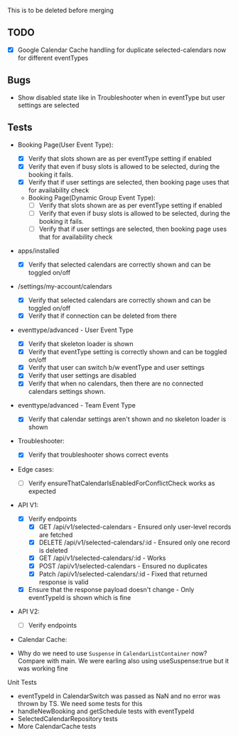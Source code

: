 This is to be deleted before merging
## TODO
- [x] Google Calendar Cache handling for duplicate selected-calendars now for different eventTypes


## Bugs
- Show disabled state like in Troubleshooter when in eventType but user settings are selected

## Tests
- Booking Page(User Event Type):
  - [x] Verify that slots shown are as per eventType setting if enabled
  - [x] Verify that even if busy slots is allowed to be selected, during the booking it fails.
  - [x] Verify that if user settings are selected, then booking page uses that for availability check
  - Booking Page(Dynamic Group Event Type):
    - [ ] Verify that slots shown are as per eventType setting if enabled
    - [ ] Verify that even if busy slots is allowed to be selected, during the booking it fails.
    - [ ] Verify that if user settings are selected, then booking page uses that for availability check
- apps/installed
  - [x] Verify that selected calendars are correctly shown and can be toggled on/off
- /settings/my-account/calendars
  - [x] Verify that selected calendars are correctly shown and can be toggled on/off
  - [x] Verify that if connection can be deleted from there
- eventtype/advanced - User Event Type
  - [x] Verify that skeleton loader is shown
  - [x] Verify that eventType setting is correctly shown and can be toggled on/off
  - [x] Verify that user can switch b/w eventType and user settings
  - [x] Verify that user settings are disabled
  - [x] Verify that when no calendars, then there are no connected calendars settings shown.
- eventtype/advanced - Team Event Type
  - [x] Verify that calendar settings aren't shown and no skeleton loader is shown
- Troubleshooter:
  - [x] Verify that troubleshooter shows correct events
- Edge cases:
  - [ ] Verify ensureThatCalendarIsEnabledForConflictCheck works as expected
- API V1:
  - [x] Verify endpoints 
    - [x] GET /api/v1/selected-calendars - Ensured only user-level records are fetched
    - [x] DELETE /api/v1/selected-calendars/:id - Ensured only one record is deleted
    - [x] GET /api/v1/selected-calendars/:id - Works
    - [x] POST /api/v1/selected-calendars - Ensured no duplicates
    - [x] Patch /api/v1/selected-calendars/:id - Fixed that returned response is valid
  - [x] Ensure that the response payload doesn't change - Only eventTypeId is shown which is fine
- API V2:
  - [ ] Verify endpoints
- Calendar Cache:


- Why do we need to use `Suspense` in `CalendarListContainer` now? Compare with main. We were earling also using useSuspense:true but it was working fine


Unit Tests
- eventTypeId in CalendarSwitch was passed as NaN and no error was thrown by TS. We need some tests for this
- handleNewBooking and getSchedule tests with eventTypeId
- SelectedCalendarRepository tests
- More CalendarCache tests